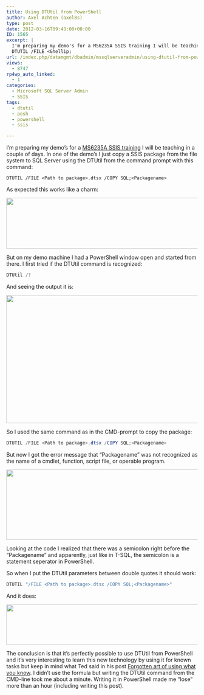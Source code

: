```yaml
---
title: Using DTUtil from PowerShell
author: Axel Achten (axel8s)
type: post
date: 2012-03-16T09:43:00+00:00
ID: 1565
excerpt: |
  I'm preparing my demo's for a MS6235A SSIS training I will be teaching in a couple of days. In one of the demo's I just copy a SSIS package from the file system to SQL Server using the DTUtil from the command prompt with this command:
  DTUTIL /FILE <&hellip;
url: /index.php/datamgmt/dbadmin/mssqlserveradmin/using-dtutil-from-powershell/
views:
  - 8747
rp4wp_auto_linked:
  - 1
categories:
  - Microsoft SQL Server Admin
  - SSIS
tags:
  - dtutil
  - posh
  - powershell
  - ssis

---
```

I&#8217;m preparing my demo&#8217;s for a [MS6235A SSIS training][1] I will be teaching in a couple of days. In one of the demo&#8217;s I just copy a SSIS package from the file system to SQL Server using the DTUtil from the command prompt with this command:

```CMD
DTUTIL /FILE <Path to package>.dtsx /COPY SQL;<Packagename>
```

As expected this works like a charm:

<div class="image_block">
  <a href="/wp-content/uploads/blogs/DataMgmt/Axel8s/DTUtilPoSH1.png?mtime=1331897781"><img alt="" src="/wp-content/uploads/blogs/DataMgmt/Axel8s/DTUtilPoSH1.png?mtime=1331897781" width="678" height="134" /></a>
</div>

But on my demo machine I had a PowerShell window open and started from there. I first tried if the DTUtil command is recognized:

```PowerShell
DTUtil /?
```

And seeing the output it is:

<div class="image_block">
  <a href="/wp-content/uploads/blogs/DataMgmt/Axel8s/DTUtilPoSH2.png?mtime=1331897793"><img alt="" src="/wp-content/uploads/blogs/DataMgmt/Axel8s/DTUtilPoSH2.png?mtime=1331897793" width="997" height="337" /></a>
</div>

So I used the same command as in the CMD-prompt to copy the package:

```PowerShell
DTUTIL /FILE <Path to package>.dtsx /COPY SQL;<Packagename>
```

But now I got the error message that &#8220;Packagename&#8221; was not recognized as the name of a cmdlet, function, script file, or operable program.

<div class="image_block">
  <a href="/wp-content/uploads/blogs/DataMgmt/Axel8s/DTUtilPoSH3.png?mtime=1331897806"><img alt="" src="/wp-content/uploads/blogs/DataMgmt/Axel8s/DTUtilPoSH3.png?mtime=1331897806" width="997" height="185" /></a>
</div>

Looking at the code I realized that there was a semicolon right before the &#8220;Packagename&#8221; and apparently, just like in T-SQL, the semicolon is a statement seperator in PowerShell.
  
So when I put the DTUtil parameters between double quotes it should work:

```PowerShell
DTUTIL "/FILE <Path to package>.dtsx /COPY SQL;<Packagename>"
```

And it does:

<div class="image_block">
  <a href="/wp-content/uploads/blogs/DataMgmt/Axel8s/DTUtilPoSH4.png?mtime=1331897833"><img alt="" src="/wp-content/uploads/blogs/DataMgmt/Axel8s/DTUtilPoSH4.png?mtime=1331897833" width="884" height="106" /></a>
</div>

The conclusion is that it&#8217;s perfectly possible to use DTUtil from PowerShell and it&#8217;s very interesting to learn this new technology by using it for known tasks but keep in mind what Ted said in his post [Forgotten art of using what you know][2]. I didn&#8217;t use the formula but writing the DTUtil command from the CMD-line took me about a minute. Writing it in PowerShell made me &#8220;lose&#8221; more than an hour (including writing this post).

 [1]: http://www.microsoft.com/learning/en/us/course.aspx?ID=6235A&locale=en-us
 [2]: /index.php/ITProfessionals/ProfessionalDevelopment/forgotten-art-of-using-what